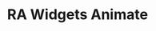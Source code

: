 ---
title: RA Widgets Animate
client: Rotsen Acob
image: /assets/images/ra-widgets-animate.png
thumbnail: /assets/images/thumbs/ra-widgets-animate.jpg
categories:
    - plugin
---